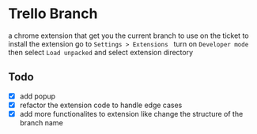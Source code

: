 # Trello Branch

a chrome extension that get you the current branch to use on the ticket 
to install the extension go to `Settings > Extensions ` turn on `Developer mode` then select `Load unpacked` and select extension directory


## Todo 
- [x] add popup
- [x] refactor the extension code to handle edge cases 
- [x] add more functionalites to extension like change the structure of the branch name
